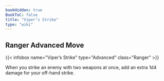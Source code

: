 ```yaml
---
bookHidden: true
BookToC: false
title: "Viper’s Strike"
type: "wiki"
---
```

## Ranger Advanced Move
{{< infobox name="Viper’s Strike" type="Advanced" class="Ranger" >}}

When you strike an enemy with two weapons at once, add an extra 1d4 damage for your off-hand strike.